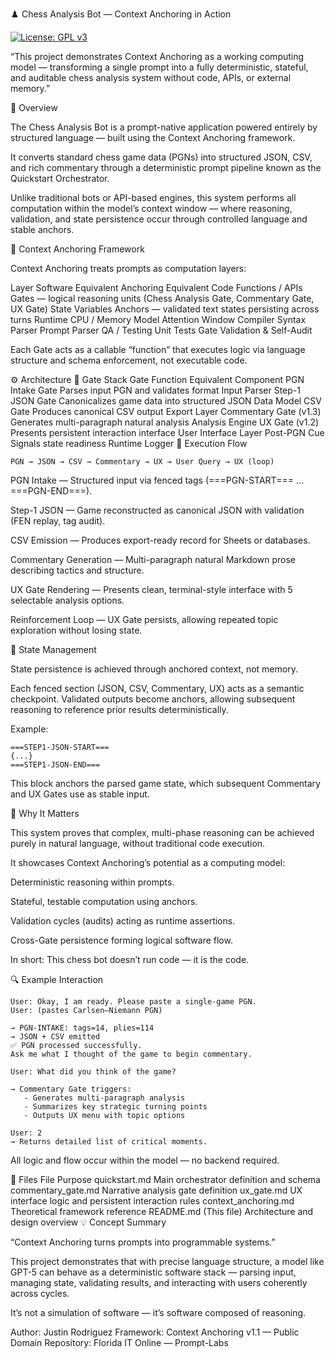♟️ Chess Analysis Bot — Context Anchoring in Action

[![License: GPL v3](https://img.shields.io/badge/license-GPLv3-blue.svg)](./LICENSE)


“This project demonstrates Context Anchoring as a working computing model — transforming a single prompt into a fully deterministic, stateful, and auditable chess analysis system without code, APIs, or external memory.”

🧩 Overview

The Chess Analysis Bot is a prompt-native application powered entirely by structured language — built using the Context Anchoring framework.

It converts standard chess game data (PGNs) into structured JSON, CSV, and rich commentary through a deterministic prompt pipeline known as the Quickstart Orchestrator.

Unlike traditional bots or API-based engines, this system performs all computation within the model’s context window — where reasoning, validation, and state persistence occur through controlled language and stable anchors.

🧠 Context Anchoring Framework

Context Anchoring treats prompts as computation layers:

Layer	Software Equivalent	Anchoring Equivalent
Code	Functions / APIs	Gates — logical reasoning units (Chess Analysis Gate, Commentary Gate, UX Gate)
State	Variables	Anchors — validated text states persisting across turns
Runtime	CPU / Memory	Model Attention Window
Compiler	Syntax Parser	Prompt Parser
QA / Testing	Unit Tests	Gate Validation & Self-Audit

Each Gate acts as a callable “function” that executes logic via language structure and schema enforcement, not executable code.

⚙️ Architecture
🧱 Gate Stack
Gate	Function	Equivalent Component
PGN Intake Gate	Parses input PGN and validates format	Input Parser
Step-1 JSON Gate	Canonicalizes game data into structured JSON	Data Model
CSV Gate	Produces canonical CSV output	Export Layer
Commentary Gate (v1.3)	Generates multi-paragraph natural analysis	Analysis Engine
UX Gate (v1.2)	Presents persistent interaction interface	User Interface Layer
Post-PGN Cue	Signals state readiness	Runtime Logger
🔄 Execution Flow
```
PGN → JSON → CSV → Commentary → UX → User Query → UX (loop)
```

PGN Intake — Structured input via fenced tags (===PGN-START=== ... ===PGN-END===).

Step-1 JSON — Game reconstructed as canonical JSON with validation (FEN replay, tag audit).

CSV Emission — Produces export-ready record for Sheets or databases.

Commentary Generation — Multi-paragraph natural Markdown prose describing tactics and structure.

UX Gate Rendering — Presents clean, terminal-style interface with 5 selectable analysis options.

Reinforcement Loop — UX Gate persists, allowing repeated topic exploration without losing state.

🧮 State Management

State persistence is achieved through anchored context, not memory.

Each fenced section (JSON, CSV, Commentary, UX) acts as a semantic checkpoint.
Validated outputs become anchors, allowing subsequent reasoning to reference prior results deterministically.

Example:
```
===STEP1-JSON-START===
{...}
===STEP1-JSON-END===
```

This block anchors the parsed game state, which subsequent Commentary and UX Gates use as stable input.

🧠 Why It Matters

This system proves that complex, multi-phase reasoning can be achieved purely in natural language, without traditional code execution.

It showcases Context Anchoring’s potential as a computing model:

Deterministic reasoning within prompts.

Stateful, testable computation using anchors.

Validation cycles (audits) acting as runtime assertions.

Cross-Gate persistence forming logical software flow.

In short:
This chess bot doesn’t run code — it is the code.

🔍 Example Interaction
```
User: Okay, I am ready. Please paste a single-game PGN.
User: (pastes Carlsen–Niemann PGN)

→ PGN-INTAKE: tags=14, plies=114
→ JSON + CSV emitted
✅ PGN processed successfully.
Ask me what I thought of the game to begin commentary.

User: What did you think of the game?

→ Commentary Gate triggers:
   - Generates multi-paragraph analysis
   - Summarizes key strategic turning points
   - Outputs UX menu with topic options

User: 2
→ Returns detailed list of critical moments.
```

All logic and flow occur within the model — no backend required.

📘 Files
File	Purpose
quickstart.md	Main orchestrator definition and schema
commentary_gate.md	Narrative analysis gate definition
ux_gate.md	UX interface logic and persistent interaction rules
context_anchoring.md	Theoretical framework reference
README.md	(This file) Architecture and design overview
💡 Concept Summary

“Context Anchoring turns prompts into programmable systems.”

This project demonstrates that with precise language structure, a model like GPT-5 can behave as a deterministic software stack — parsing input, managing state, validating results, and interacting with users coherently across cycles.

It’s not a simulation of software — it’s software composed of reasoning.

Author: Justin Rodriguez
Framework: Context Anchoring v1.1 — Public Domain
Repository: Florida IT Online — Prompt-Labs
